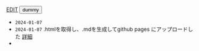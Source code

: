[EDIT](https://github.com/jamad/jamad.github.io/edit/master/%E6%97%A5%E3%80%85%E3%81%AE%E3%83%A1%E3%83%A2.md) <button onclick="copyT()" id="button1">dummy</button>

* `2024-01-07`
* `2024-01-07` .htmlを取得し、.mdを生成してgithub pages にアップロードした [詳細](https://github.com/jamad/practicePython/issues/165) 
* 







<script>
  str_date='`'+new Date().toISOString().slice(0,10)+'`';
  document.getElementById("button1").textContent='日付タグコピーボタン'+str_date;//何をコピーするかの表示
  function copyT() {navigator.clipboard.writeText(str_date);}
</script>
